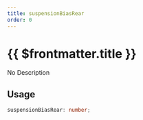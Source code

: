 ```yaml
---
title: suspensionBiasRear
order: 0
---
```


# {{ $frontmatter.title }}

No Description

## Usage

```ts
suspensionBiasRear: number;
```
